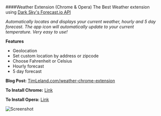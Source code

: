 ####Weather Extension (Chrome & Opera)
The Best Weather extension using [Dark Sky's Forecast.io API](https://developer.forecast.io/)

*Automatically locates and displays your current weather, hourly and 5 day forecast. The app icon will automatically update to your current temperature. Very easy to use!*

**Features**
 * Geolocation
 * Set custom location by address or zipcode
 * Choose Fahrenheit or Celsius
 * Hourly forecast 
 * 5 day forecast

**Blog Post:** [TimLeland.com/weather-chrome-extension](http://timleland.com/weather-chrome-extension/)

**To Install Chrome:** [Link](https://chrome.google.com/webstore/detail/weather/iolcbmjhmpdheggkocibajddahbeiglb)

**To Install Opera:** [Link](https://addons.opera.com/en/extensions/details/weather-2/?display=en)

![Screenshot](https://lh3.googleusercontent.com/KaaSDZKkbbxdgI8FhKGo0Wlh8pTI29cpKVWV2JX36B8mKvAg5Xox9WCx6lmfRmn2k4KsEekrgw=s1280-h800-e365-rw)
